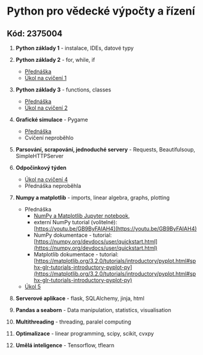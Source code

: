 # Python pro vědecké výpočty a řízení
## Kód: 2375004

1. **Python základy 1** - instalace, IDEs, datové typy

1. **Python základy 2** - for, while, if

   - [Přednáška](courses/Basics-program_flow_and_functions.ipynb)
   - [Úkol na cvičení 1](tasks/CZ_Ceasarova_sifra_sifrovani.ipynb)

1. **Python základy 3** - functions, classes

   - [Přednáška](courses/Basics-functions_and_classes.ipynb)
   - [Úkol na cvičení 2](tasks/CZ_simulace-kamen_nuzky_papir.ipynb)

1. **Grafické simulace** - Pygame

   - [Přednáška](courses/pygame_bouncy_balls.py)
   - Cvičení neproběhlo

1. **Parsování, scrapování, jednoduché servery** - Requests, Beautifulsoup, SimpleHTTPServer

1. **Odpočinkový týden** 
   - [Úkol na cvičení 4](tasks/CZ_obchodni_api.ipynb)
   - Přednáška neproběhla

1. **Numpy a matplotlib** - imports, linear algebra, graphs, plotting

   - Přednáška
        - [NumPy a Matplotlib Jupyter notebook](courses/Numpy_matplotlib.ipynb),
        - externí NumPy tutorial (volitelné):
          [https://youtu.be/GB9ByFAIAH4](https://youtu.be/GB9ByFAIAH4)
        - NumPy dokumentace - tutorial:
          [https://numpy.org/devdocs/user/quickstart.html](https://numpy.org/devdocs/user/quickstart.html)
        - Matplotlib dokumentace - tutorial:
          [https://matplotlib.org/3.2.0/tutorials/introductory/pyplot.html#sphx-glr-tutorials-introductory-pyplot-py](https://matplotlib.org/3.2.0/tutorials/introductory/pyplot.html#sphx-glr-tutorials-introductory-pyplot-py)
    - [Úkol 5](tasks/CZ_numpy.ipynb)
1. **Serverové aplikace** - flask, SQLAlchemy, jinja, html

1. **Pandas a seaborn** - Data manipulation, statistics, visualisation

1. **Multithreading** - threading, paralel computing

1. **Optimalizace** - linear programming, scipy, scikit, cvxpy

1. **Umělá inteligence** - Tensorflow, tflearn

